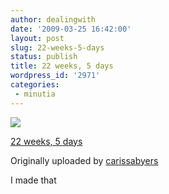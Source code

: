 ```yaml
---
author: dealingwith
date: '2009-03-25 16:42:00'
layout: post
slug: 22-weeks-5-days
status: publish
title: 22 weeks, 5 days
wordpress_id: '2971'
categories:
 - minutia
---
```


[![][1]][2]

[22 weeks, 5 days][3]

Originally uploaded by [carissabyers][4]

I made that

   [1]: http://farm4.static.flickr.com/3629/3385916534_168357ac17_m.jpg

   [2]: http://www.flickr.com/photos/carissabyers/3385916534/ (photo sharing)

   [3]: http://www.flickr.com/photos/carissabyers/3385916534/

   [4]: http://www.flickr.com/people/carissabyers/

